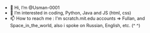 - 👋 Hi, I’m @Usman-0001
- 👀 I’m interested in coding, Python, Java and JS (html, css)
- 📫 How to reach me : I'm scratch.mit.edu accounts => Fullan, and Space_in_the_world, also i spoke on Russian, English, etc. (^ ^)

<!---
Usman-0001/Usman-0001 is a ✨ special ✨ repository because its `README.md` (this file) appears on your GitHub profile.
You can click the Preview link to take a look at your changes.
--->
